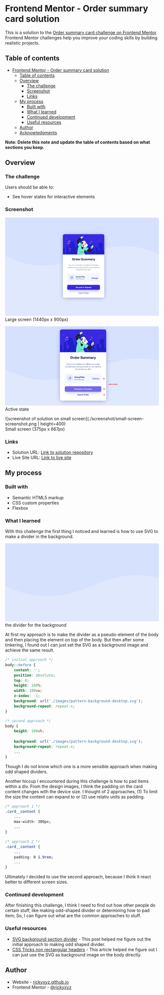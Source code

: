 # Frontend Mentor - Order summary card solution

This is a solution to the [Order summary card challenge on Frontend Mentor](https://www.frontendmentor.io/challenges/order-summary-component-QlPmajDUj). Frontend Mentor challenges help you improve your coding skills by building realistic projects. 

## Table of contents

- [Frontend Mentor - Order summary card solution](#frontend-mentor---order-summary-card-solution)
  - [Table of contents](#table-of-contents)
  - [Overview](#overview)
    - [The challenge](#the-challenge)
    - [Screenshot](#screenshot)
    - [Links](#links)
  - [My process](#my-process)
    - [Built with](#built-with)
    - [What I learned](#what-i-learned)
    - [Continued development](#continued-development)
    - [Useful resources](#useful-resources)
  - [Author](#author)
  - [Acknowledgments](#acknowledgments)

**Note: Delete this note and update the table of contents based on what sections you keep.**

## Overview

### The challenge

Users should be able to:

- See hover states for interactive elements

### Screenshot

![screenshot of solution on large screen](./screenshot/large-screen-screenshot.png)  
Large screen (1440px x 900px)  

![screenshot of active state](./screenshot/active-screenshot.png)  
Active state 

![screenshot of solution on small screen](./screenshot/small-screen-screenshot.png | height=400)  
Small screen (375px x 667px)  

### Links

- Solution URL: [Link to solution repository](https://github.com/rickyxyz/frontendmentor-projects/tree/main/order-summary-component-main)
- Live Site URL: [Link to live site](https://rickyxyz.github.io/frontendmentor-projects/order-summary-component-main/index.html)

## My process

### Built with

- Semantic HTML5 markup
- CSS custom properties
- Flexbox

### What I learned

With this challenge the first thing I noticed and learned is how to use SVG to make a divider in the background. 

![background with divider screenshot](./screenshot/divider.png)
the divider for the background

At first my approach is to make the divider as a pseudo-element of the body and then placing the element on top of the body.
But then after some tinkering, I found out I can just set the SVG as a background image and achieve the same result.

```css
/* initial approach */
body::before {
    content: '';
    position: absolute;
    top: 0;
    height: 100%;
    width: 100vw;
    z-index: -1;
    background: url('./images/pattern-background-desktop.svg');
    background-repeat: repeat-x;
}
``` 

```css
/* second approach */
body {
    height: 100vh;
    
    background: url('./images/pattern-background-desktop.svg');
    background-repeat: repeat-x;
    ...
}
```

Though I do not know which one is a more sensible approach when making odd shaped dividers.

Another hiccup I encountered during this challenge is how to pad items within a div. From the design images, I think the padding on the card content changes with the device size. I thought of 2 approaches, (1) To limit the size the content can expand to or (2) use relativ units as padding.

```css
/* approach 1 */
.card__content {
    ...
    max-width: 300px;
    ...
}
```

```css
/* approach 2 */
.card__content {
    ...
    padding: 0 1.9rem;
    ...
}
```

Ultimately I decided to use the second approach, because I think it react better to different screen sizes.


### Continued development

After finishing this challenge, I think I need to find out how other people do certain stuff, like making odd-shaped divider or determining how to pad item; So, I can figure out what are the common approaches to stuff.

### Useful resources
- [SVG background section divider](https://generatepress.com/forums/topic/svg-background-section-divider/) - This post helped me figure out the initial approach to making odd shaped divider.
- [CSS Tricks non rectangular headers](https://css-tricks.com/creating-non-rectangular-headers/) - This article helped me figure out I can just use the SVG as background image on the body directly.

## Author

- Website - [rickyxyz.github.io](https://rickyxyz.github.io/)
- Frontend Mentor - [@rickyxyz](https://www.frontendmentor.io/profile/rickyxyz)